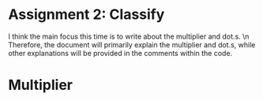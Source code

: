 # Assignment 2: Classify
I think the main focus this time is to write about the multiplier and dot.s. \n  
Therefore, the document will primarily explain the multiplier and dot.s,
while other explanations will be provided in the comments within the code.

# Multiplier
